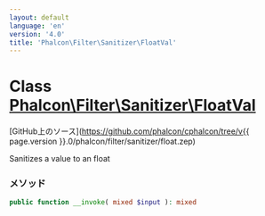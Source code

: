 ```yaml
---
layout: default
language: 'en'
version: '4.0'
title: 'Phalcon\Filter\Sanitizer\FloatVal'
---
```


# Class [Phalcon\Filter\Sanitizer\FloatVal](Phalcon_Filter_Sanitizer_FloatVal)

[GitHub上のソース](https://github.com/phalcon/cphalcon/tree/v{{ page.version }}.0/phalcon/filter/sanitizer/float.zep)

Sanitizes a value to an float

### メソッド

```php
public function __invoke( mixed $input ): mixed
```